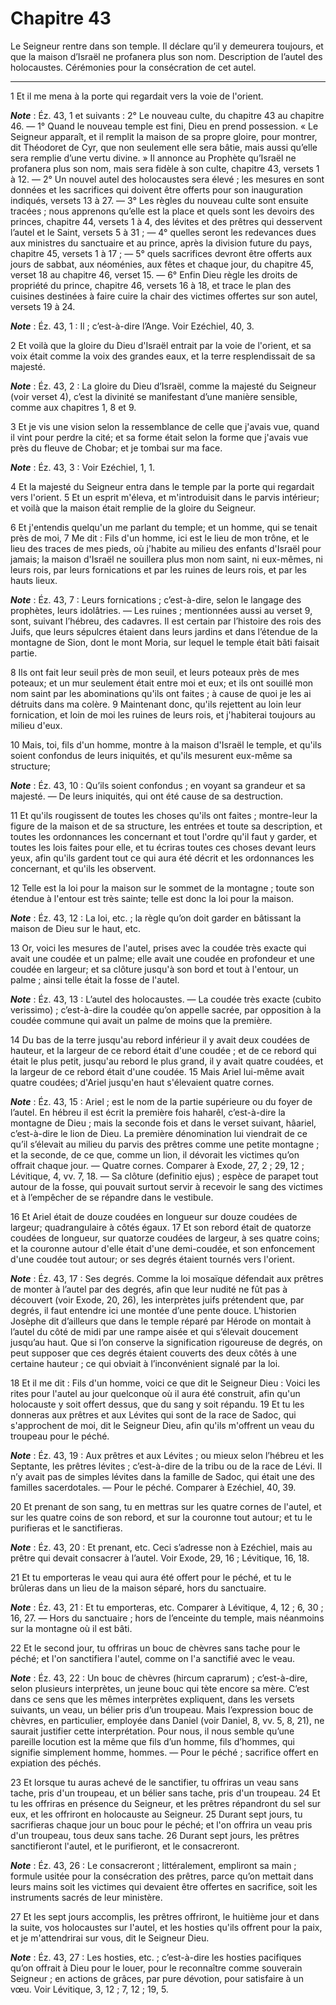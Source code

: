 # Chapitre 43

Le Seigneur rentre dans son temple.
Il déclare qu’il y demeurera toujours, et que la maison d’Israël ne profanera plus son nom.
Description de l’autel des holocaustes.
Cérémonies pour la consécration de cet autel.

***

1 Et il me mena à la porte qui regardait vers la voie de l'orient.

***Note*** :  Éz. 43, 1 et suivants : 2° Le nouveau culte, du chapitre 43 au chapitre 46. ― 1° Quand le nouveau temple est fini, Dieu en prend possession. « Le Seigneur apparaît, et il remplit la maison de sa propre gloire, pour montrer, dit Théodoret de Cyr, que non seulement elle sera bâtie, mais aussi qu’elle sera remplie d’une vertu divine. » Il annonce au Prophète qu’Israël ne profanera plus son nom, mais sera fidèle à son culte, chapitre 43, versets 1 à 12. ― 2° Un nouvel autel des holocaustes sera élevé ; les mesures en sont données et les sacrifices qui doivent être offerts pour son inauguration indiqués, versets 13 à 27. ― 3° Les règles du nouveau culte sont ensuite tracées ; nous apprenons qu’elle est la place et quels sont les devoirs des princes, chapitre 44, versets 1 à 4, des lévites et des prêtres qui desservent l’autel et le Saint, versets 5 à 31 ; ― 4° quelles seront les redevances dues aux ministres du sanctuaire et au prince, après la division future du pays, chapitre 45, versets 1 à 17 ; ― 5° quels
sacrifices devront être offerts aux jours de sabbat, aux néoménies, aux fêtes et chaque jour, du chapitre 45, verset 18 au chapitre 46, verset 15. ― 6° Enfin Dieu règle les droits de propriété du prince, chapitre 46, versets 16 à 18, et trace le plan des cuisines destinées à faire cuire la chair des victimes offertes sur son autel, versets 19 à 24.

***Note*** :  Éz. 43, 1 : Il ; c’est-à-dire l’Ange. Voir Ezéchiel, 40, 3.

2 Et voilà que la gloire du Dieu d'Israël entrait par la voie de l'orient, et sa voix était comme la voix des grandes eaux, et la terre resplendissait de sa majesté.

***Note*** :  Éz. 43, 2 : La gloire du Dieu d’Israël, comme la majesté du Seigneur (voir verset 4), c’est la divinité se manifestant d’une manière sensible, comme aux chapitres 1, 8 et 9.

3 Et je vis une vision selon la ressemblance de celle que j'avais vue, quand il vint pour perdre la cité; et sa forme était selon la forme que j'avais vue près du fleuve de Chobar; et je tombai sur ma face.

***Note*** :  Éz. 43, 3 : Voir Ezéchiel, 1, 1.

4 Et la majesté du Seigneur entra dans le temple par la porte qui regardait vers l'orient. 5 Et un esprit m'éleva, et m'introduisit dans le parvis intérieur; et voilà que la maison était remplie de la gloire du Seigneur.


6 Et j'entendis quelqu'un me parlant du temple; et un homme, qui se tenait près de moi, 7 Me dit : Fils d'un homme, ici est le lieu de mon trône, et le lieu des traces de mes pieds, où j'habite au milieu des enfants d'Israël pour jamais; la maison d'Israël ne souillera plus mon nom saint, ni eux-mêmes, ni leurs rois, par leurs fornications et par les ruines de leurs rois, et par les hauts lieux.

***Note*** :  Éz. 43, 7 : Leurs fornications ; c’est-à-dire, selon le langage des prophètes, leurs idolâtries. ― Les ruines ; mentionnées aussi au verset 9, sont, suivant l’hébreu, des cadavres. Il est certain par l’histoire des rois des Juifs, que leurs sépulcres étaient dans leurs jardins et dans l’étendue de la montagne de Sion, dont le mont Moria, sur lequel le temple était bâti faisait partie.

8 Ils ont fait leur seuil près de mon seuil, et leurs poteaux près de mes poteaux; et un mur seulement était entre moi et eux; et ils ont souillé mon nom saint par les abominations qu'ils ont faites ; à cause de quoi je les ai détruits dans ma colère. 9 Maintenant donc, qu'ils rejettent au loin leur fornication, et loin de moi les ruines de leurs rois, et j'habiterai toujours au milieu d'eux.


10 Mais, toi, fils d'un homme, montre à la maison d'Israël le temple, et qu'ils soient confondus de leurs iniquités, et qu'ils mesurent eux-même sa structure;

***Note*** :  Éz. 43, 10 : Qu’ils soient confondus ; en voyant sa grandeur et sa majesté. ― De leurs iniquités, qui ont été cause de sa destruction.

11 Et qu'ils rougissent de toutes les choses qu'ils ont faites ; montre-leur la figure de la maison et de sa structure, les entrées et toute sa description, et toutes les ordonnances les concernant et tout l'ordre qu'il faut y garder, et toutes les lois faites pour elle, et tu écriras toutes ces choses devant leurs yeux, afin qu'ils gardent tout ce qui aura été décrit et les ordonnances les concernant, et qu'ils les observent.


12 Telle est la loi pour la maison sur le sommet de la montagne ; toute son étendue à l'entour est très sainte; telle est donc la loi pour la maison.

***Note*** :  Éz. 43, 12 : La loi, etc. ; la règle qu’on doit garder en bâtissant la maison de Dieu sur le haut, etc.


13 Or, voici les mesures de l'autel, prises avec la coudée très exacte qui avait une coudée et un palme; elle avait une coudée en profondeur et une coudée en largeur; et sa clôture jusqu'à son bord et tout à l'entour, un palme ; ainsi telle était la fosse de l'autel.

***Note*** :  Éz. 43, 13 : L’autel des holocaustes. ― La coudée très exacte (cubito verissimo) ; c’est-à-dire la coudée qu’on appelle sacrée, par opposition à la coudée commune qui avait un palme de moins que la première.

14 Du bas de la terre jusqu'au rebord inférieur il y avait deux coudées de hauteur, et la largeur de ce rebord était d'une coudée ; et de ce rebord qui était le plus petit, jusqu'au rebord le plus grand, il y avait quatre coudées, et la largeur de ce rebord était d'une coudée. 15 Mais Ariel lui-même avait quatre coudées; d'Ariel jusqu'en haut s'élevaient quatre cornes.

***Note*** :  Éz. 43, 15 : Ariel ; est le nom de la partie supérieure ou du foyer de l’autel. En hébreu il est écrit la première fois haharêl, c’est-à-dire la montagne de Dieu ; mais la seconde fois et dans le verset suivant, hâariel, c’est-à-dire le lion de Dieu. La première dénomination lui viendrait de ce qu’il s’élevait au milieu du parvis des prêtres comme une petite montagne ; et la seconde, de ce que, comme un lion, il dévorait les victimes qu’on offrait chaque jour. ― Quatre cornes. Comparer à Exode, 27, 2 ; 29, 12 ; Lévitique, 4, vv. 7, 18. ― Sa clôture (definitio ejus) ; espèce de parapet tout autour de la fosse, qui pouvait surtout servir à recevoir le sang des victimes et à l’empêcher de se répandre dans le vestibule.

16 Et Ariel était de douze coudées en longueur sur douze coudées de largeur; quadrangulaire à côtés égaux. 17 Et son rebord était de quatorze coudées de longueur, sur quatorze coudées de largeur, à ses quatre coins; et la couronne autour d'elle était d'une demi-coudée, et son enfoncement d'une coudée tout autour; or ses degrés étaient tournés vers l'orient.

***Note*** :  Éz. 43, 17 : Ses degrés. Comme la loi mosaïque défendait aux prêtres de monter à l’autel par des degrés, afin que leur nudité ne fût pas à découvert (voir Exode, 20, 26), les interprètes juifs prétendent que, par degrés, il faut entendre ici une montée d’une pente douce. L’historien Josèphe dit d’ailleurs que dans le temple réparé par Hérode on montait à l’autel du côté de midi par une rampe aisée et qui s’élevait doucement jusqu’au haut. Que si l’on conserve la signification rigoureuse de degrés, on peut supposer que ces degrés étaient couverts des deux côtés à une certaine hauteur ; ce qui obviait à l’inconvénient signalé par la loi.


18 Et il me dit : Fils d'un homme, voici ce que dit le Seigneur Dieu : Voici les rites pour l'autel au jour quelconque où il aura été construit, afin qu'un holocauste y soit offert dessus, que du sang y soit répandu. 19 Et tu les donneras aux prêtres et aux Lévites qui sont de la race de Sadoc, qui s'approchent de moi, dit le Seigneur Dieu, afin qu'ils m'offrent un veau du troupeau pour le péché.

***Note*** :  Éz. 43, 19 : Aux prêtres et aux Lévites ; ou mieux selon l’hébreu et les Septante, les prêtres lévites ; c’est-à-dire de la tribu ou de la race de Lévi. Il n’y avait pas de simples lévites dans la famille de Sadoc, qui était une des familles sacerdotales. ― Pour le péché. Comparer à Ezéchiel, 40, 39.

20 Et prenant de son sang, tu en mettras sur les quatre cornes de l'autel, et sur les quatre coins de son rebord, et sur la couronne tout autour; et tu le purifieras et le sanctifieras.

***Note*** :  Éz. 43, 20 : Et prenant, etc. Ceci s’adresse non à Ezéchiel, mais au prêtre qui devait consacrer à l’autel. Voir Exode, 29, 16 ; Lévitique, 16, 18.

21 Et tu emporteras le veau qui aura été offert pour le péché, et tu le brûleras dans un lieu de la maison séparé, hors du sanctuaire.

***Note*** :  Éz. 43, 21 : Et tu emporteras, etc. Comparer à Lévitique, 4, 12 ; 6, 30 ; 16, 27. ― Hors du sanctuaire ; hors de l’enceinte du temple, mais néanmoins sur la montagne où il est bâti.

22 Et le second jour, tu offriras un bouc de chèvres sans tache pour le péché; et l'on sanctifiera l'autel, comme on l'a sanctifié avec le veau.

***Note*** :  Éz. 43, 22 : Un bouc de chèvres (hircum caprarum) ; c’est-à-dire, selon plusieurs interprètes, un jeune bouc qui tète encore sa mère. C’est dans ce sens que les mêmes interprètes expliquent, dans les versets suivants, un veau, un bélier pris d’un troupeau. Mais l’expression bouc de chèvres, en particulier, employée dans Daniel (voir Daniel, 8, vv. 5, 8, 21), ne saurait justifier cette interprétation. Pour nous, il nous semble qu’une pareille locution est la même que fils d’un homme, fils d’hommes, qui signifie simplement homme, hommes. ― Pour le péché ; sacrifice offert en expiation des péchés.

23 Et lorsque tu auras achevé de le sanctifier, tu offriras un veau sans tache, pris d'un troupeau, et un bélier sans tache, pris d'un troupeau. 24 Et tu les offriras en présence du Seigneur, et les prêtres répandront du sel sur eux, et les offriront en holocauste au Seigneur. 25 Durant sept jours, tu sacrifieras chaque jour un bouc pour le péché; et l'on offrira un veau pris d'un troupeau, tous deux sans tache. 26 Durant sept jours, les prêtres sanctifieront l'autel, et le purifieront, et le consacreront.

***Note*** :  Éz. 43, 26 : Le consacreront ; littéralement, empliront sa main ; formule usitée pour la consécration des prêtres, parce qu’on mettait dans leurs mains soit les victimes qui devaient être offertes en sacrifice, soit les instruments sacrés de leur ministère.


27 Et les sept jours accomplis, les prêtres offriront, le huitième jour et dans la suite, vos holocaustes sur l'autel, et les hosties qu'ils offrent pour la paix, et je m'attendrirai sur vous, dit le Seigneur Dieu.

***Note*** :  Éz. 43, 27 : Les hosties, etc. ; c’est-à-dire les hosties pacifiques qu’on offrait à Dieu pour le louer, pour le reconnaître comme souverain Seigneur ; en actions de grâces, par pure dévotion, pour satisfaire à un vœu. Voir Lévitique, 3, 12 ; 7, 12 ; 19, 5.

